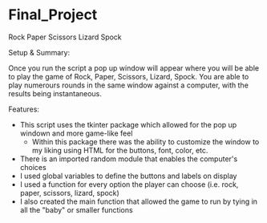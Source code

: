 # Final_Project
Rock Paper Scissors Lizard Spock

Setup & Summary:

Once you run the script a pop up window will appear where you will be able to play the game of Rock, Paper, Scissors, Lizard, Spock.
You are able to play numerours rounds in the same window against a computer, with the results being instantaneous.

Features:
- This script uses the tkinter package which allowed for the pop up windown and more game-like feel
    - Within this package there was the ability to customize the window to my liking using HTML for the buttons, font, color, etc.
- There is an imported random module that enables the computer's choices
- I used global variables to define the buttons and labels on display
- I used a function for every option the player can choose (i.e. rock, paper, scissors, lizard, spock)
- I also created the main function that allowed the game to run by tying in all the "baby" or smaller functions
